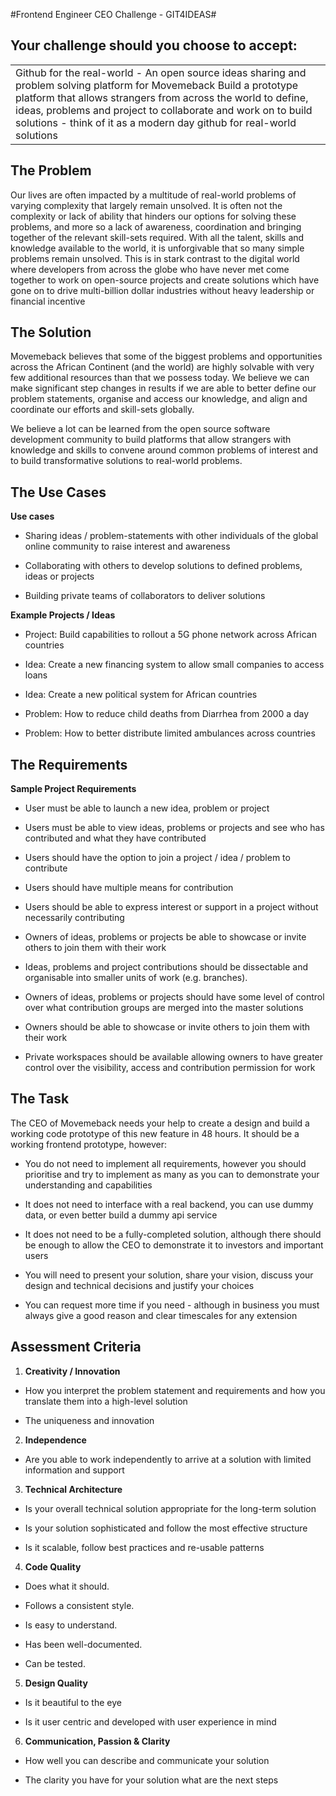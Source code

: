 #Frontend Engineer CEO Challenge - GIT4IDEAS#

## Your challenge should you choose to accept:

<table>
  <tr>
    <td>Github for the real-world -  An open source ideas sharing and problem solving platform for Movemeback
Build a prototype platform that allows strangers from across the world to define, ideas, problems and project to collaborate and work on to build solutions - think of it as a modern day github for real-world solutions</td>
  </tr>
</table>


## The Problem

Our lives are often impacted by a multitude of real-world problems of varying complexity that largely remain unsolved. It is often not the complexity or lack of ability that hinders our options for solving  these problems, and more so a lack of awareness, coordination and bringing together of the relevant skill-sets required. With all the talent, skills and knowledge available to the world, it is unforgivable that so many simple problems remain unsolved. This is in stark contrast to the digital world where developers from across the globe who have never met come together to work on open-source projects and create solutions which have gone on to drive multi-billion dollar industries without heavy leadership or financial incentive

## The Solution

Movemeback believes that some of the biggest problems and opportunities across the African Continent (and the world) are highly solvable with very few additional resources than that we possess today. We believe we can make significant step changes in results if we are able to better define our problem statements, organise and access our knowledge, and align and coordinate our efforts and skill-sets globally. 

We believe a lot can be learned from the open source software development community to build platforms that allow strangers with knowledge and skills to convene around common problems of interest and to build transformative solutions to real-world problems.

## The Use Cases

**Use cases**

* Sharing ideas / problem-statements with other individuals of the global online community to raise interest and awareness

* Collaborating with others to develop solutions to defined problems, ideas or projects

* Building private teams of collaborators to deliver solutions

**Example Projects / Ideas**

* Project: Build capabilities to rollout a 5G phone network across African countries

* Idea: Create a new financing system to allow small companies to access loans

* Idea: Create a new political system for African countries

* Problem: How to reduce child deaths from Diarrhea from 2000 a day

* Problem: How to better distribute limited ambulances across countries

## The Requirements

**Sample Project Requirements**

* User must be able to launch a new idea, problem or project

* Users must be able to view ideas, problems or projects and see who has contributed and what they have contributed

* Users should have the option to join a project / idea / problem to contribute

* Users should have multiple means for contribution

* Users should be able to express interest or support in a project without necessarily contributing

* Owners of ideas, problems or projects be able to showcase or invite others to join them with their work

* Ideas, problems and project contributions should be dissectable and organisable into smaller units of work (e.g. branches). 

* Owners of ideas, problems or projects should have some level of control over what contribution groups are merged into the master solutions 

* Owners should be able to showcase or invite others to join them with their work

* Private workspaces should be available allowing owners to have greater control over the visibility, access and contribution permission for work

## The Task

The CEO of Movemeback needs your help to create a design and build a working code prototype of this new feature in 48 hours. It should be a working frontend prototype, however:

* You do not need to implement all requirements, however you should prioritise and try to implement as many as you can to demonstrate your understanding and capabilities

* It does not need to interface with a real backend, you can use dummy data, or even better build a dummy api service

* It does not need to be a fully-completed solution, although there should be enough to allow the CEO to demonstrate it to investors and important users 

* You will need to present your solution, share your vision, discuss your design and technical decisions and justify your choices

* You can request more time if you need - although in business you must always give a good reason and clear timescales for any extension

## Assessment Criteria

1. **Creativity / Innovation**

* How you interpret the problem statement and requirements and how you translate them into a high-level solution

* The uniqueness and innovation 

2. **Independence**

* Are you able to work independently to arrive at a solution with limited information and support

3. **Technical Architecture**

* Is your overall technical solution appropriate for the long-term solution

* Is your solution sophisticated and follow the most effective structure

* Is it scalable, follow best practices and re-usable patterns

4. **Code Quality**

* Does what it should.

* Follows a consistent style.

* Is easy to understand.

* Has been well-documented.

* Can be tested.

5. **Design Quality**

* Is it beautiful to the eye

* Is it user centric and developed with user experience in mind

6. **Communication, Passion & Clarity**

* How well you can describe and communicate your solution

* The clarity you have for your solution what are the next steps

